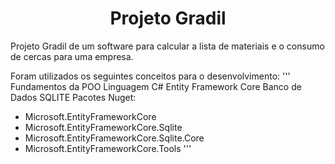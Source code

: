 <h1 align="center">Projeto Gradil</h1>
Projeto Gradil de um software para calcular a lista de materiais e o consumo de cercas para uma empresa.

Foram utilizados os seguintes conceitos para o desenvolvimento:
'''
Fundamentos da POO
Linguagem C#
Entity Framework Core
Banco de Dados SQLITE
Pacotes Nuget: 
* Microsoft.EntityFrameworkCore
* Microsoft.EntityFrameworkCore.Sqlite
* Microsoft.EntityFrameworkCore.Sqlite.Core
* Microsoft.EntityFrameworkCore.Tools
'''
